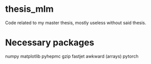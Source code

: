 # thesis_mlm
Code related to my master thesis, mostly useless without said thesis.

# Necessary packages

numpy
matplotlib
pyhepmc
gzip
fastjet
awkward (arrays)
pytorch
